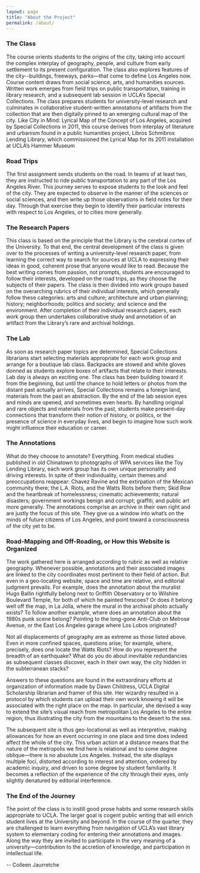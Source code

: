 ```yaml
---
layout: page
title: "About the Project"
permalink: /about/
---
```


### The Class

The course orients students to the origins of the city, taking into account the complex interplay of geography, people, and culture from early settlement to its present configuration. The class also explores features of the city--buildings, freeways, parks—that come to define Los Angeles now. Course content draws from social science, arts, and humanities sources. Written work emerges from field trips on public transportation, training in library research, and a subsequent lab session in UCLA’s Special Collections. The class prepares students for university-level research and culminates in collaborative student-written annotations of artifacts from the collection that are then digitally pinned to an emerging cultural map of the city. Like City in Mind: Lyrical Map of the Concept of Los Angeles, acquired by Special Collections in 2011, this course derives from interplay of literature and urbanism found in a public humanities project, Libros Schmibros Lending Library, which commissioned the Lyrical Map for its 2011 installation at UCLA’s Hammer Museum

### Road Trips

The first assignment sends students on the road. In teams of at least two, they are instructed to ride public transportation to any part of the Los Angeles River. This journey serves to expose students to the look and feel of the city. They are expected to observe in the manner of the sciences or social sciences, and then write up those observations in field notes for their day. Through that exercise they begin to identify their particular interests with respect to Los Angeles, or to cities more generally.

### The Research Papers

This class is based on the principle that the Library is the cerebral cortex of the University. To that end, the central development of the class is given over to the processes of writing a university-level research paper, from learning the correct way to search for sources at UCLA to expressing their ideas in good, coherent prose that anyone would like to read. Because the best writing comes from passion, not prompts, students are encouraged to follow their interests, developed on the road trips, as they choose the subjects of their papers. The class is then divided into work groups based on the overarching rubrics of their individual interests, which generally follow these categories: arts and culture; architecture and urban planning; history; neighborhoods; politics and society; and science and the environment. After completion of their individual research papers, each work group then undertakes collaborative study and annotation of an artifact from the Library’s rare and archival holdings.

### The Lab

As soon as research paper topics are determined, Special Collections librarians start selecting materials appropriate for each work group and arrange for a boutique lab class. Backpacks are stowed and white gloves donned as students explore boxes of artifacts that relate to their interests. Lab day is always an exciting one. The class has been building toward it from the beginning, but until the chance to hold letters or photos from the distant past actually arrives, Special Collections remains a foreign land, materials from the past an abstraction. By the end of the lab session eyes and minds are opened, and sometimes even hearts. By handling original and rare objects and materials from the past, students make present-day connections that transform their notion of history, or politics, or the presence of science in everyday lives, and begin to imagine how such work might influence their education or career.

### The Annotations

What do they choose to annotate? Everything. From medical studies published in old Chinatown to photographs of WPA services like the Toy Lending Library, each work group has its own unique personality and driving interests. In spite of their individuality, certain themes and preoccupations reappear: Chavez Ravine and the extirpation of the Mexican community there; the L.A. Riots, and the Watts Riots before them; Skid Row and the heartbreak of homelessness; cinematic achievements; natural disasters; government workings benign and corrupt; graffiti, and public art more generally. The annotations comprise an archive in their own right and are justly the focus of this site. They give us a window into what’s on the minds of future citizens of Los Angeles, and point toward a consciousness of the city yet to be.

### Road-Mapping and Off-Roading, or How this Website is Organized

The work gathered here is arranged according to rubric as well as relative geography. Whenever possible, annotations and their associated images are linked to the city coordinates most pertinent to their field of action. But even in a geo-locating website, space and time are relative, and editorial judgment prevails. For example, does the annotation about the muralist Hugo Ballin rightfully belong next to Griffith Observatory or to Wilshire Boulevard Temple, for both of which he painted frescoes? Or does it belong well off the map, in La Jolla, where the mural in the archival photo actually exists? To follow another example, where does an annotation about the 1980s punk scene belong? Pointing to the long-gone Anti-Club on Melrose Avenue, or the East Los Angeles garage where Los Lobos originated?

Not all displacements of geography are as extreme as those listed above. Even in more confined spaces, questions arise; for example, where, precisely, does one locate the Watts Riots? How do you represent the breadth of an earthquake? What do you do about inevitable redundancies as subsequent classes discover, each in their own way, the city hidden in the subterranean stacks?

Answers to these questions are found in the extraordinary efforts at organization of information made by Dawn Childress, UCLA Digital Scholarship librarian and framer of this site. Her wizardry resulted in a protocol by which students can upload their own work knowing it will be associated with the right place on the map. In particular, she devised a way to extend the site’s visual reach from metropolitan Los Angeles to the entire region, thus illustrating the city from the mountains to the desert to the sea.

The subsequent site is thus geo-locational as well as interpretive, making allowances for how an event occurring in one place and time does indeed affect the whole of the city. This urban action at a distance means that the nature of the metropolis we find here is relational and to some degree oblique—there is no absolute Los Angeles. Instead, the site displays multiple foci, distorted according to interest and attention, ordered by academic inquiry, and driven to some degree by student familiarity. It becomes a reflection of the experience of the city through their eyes, only slightly denatured by editorial interference.

### The End of the Journey

The point of the class is to instill good prose habits and some research skills appropriate to UCLA. The larger goal is cogent public writing that will enrich student lives at the University and beyond. In the course of the quarter, they are challenged to learn everything from navigation of UCLA’s vast library system to elementary coding for entering their annotations and images. Along the way they are invited to participate in the very meaning of a university—contribution to the accretion of knowledge, and participation in intellectual life.

-- Colleen Jaurretche
